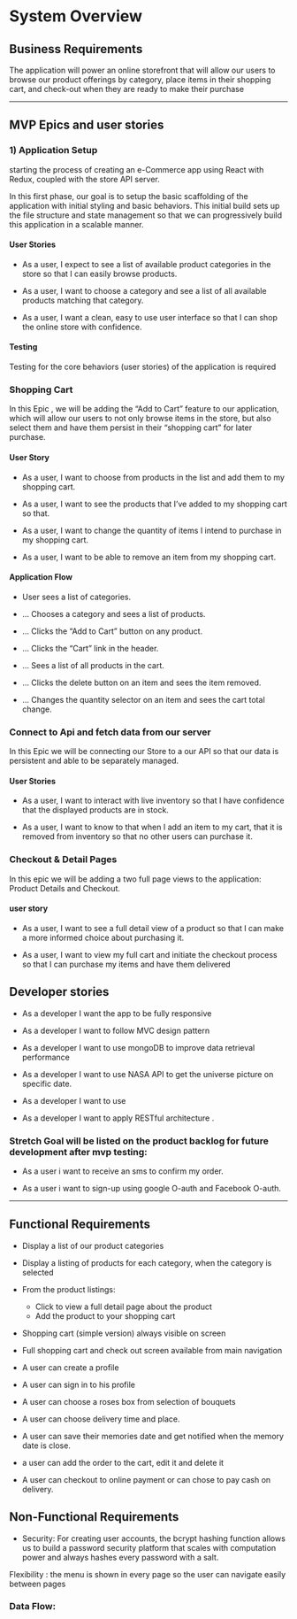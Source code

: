 # System Overview


## Business Requirements

The application will power an online storefront that will allow our users to browse our product offerings by category, place items in their shopping cart, and check-out when they are ready to make their purchase











---

## MVP Epics and user stories

### 1) Application Setup

starting the process of creating an e-Commerce app using React with Redux, coupled with the store API server.

In this first phase, our goal is to setup the basic scaffolding of the application with initial styling and basic behaviors. This initial build sets up the file structure and state management so that we can progressively build this application in a scalable manner.

#### User Stories

- As a user, I expect to see a list of available product categories in the store so that I can easily browse products.

- As a user, I want to choose a category and see a list of all available products matching that category.

- As a user, I want a clean, easy to use user interface so that I can shop the online store with confidence.

#### Testing 

Testing for the core behaviors (user stories) of the application is required


### Shopping Cart

In this Epic , we will be adding the “Add to Cart” feature to our application, which will allow our users to not only browse items in the store, but also select them and have them persist in their “shopping cart” for later purchase.

#### User Story

- As a user, I want to choose from products in the list and add them to my shopping cart.

- As a user, I want to see the products that I’ve added to my shopping cart so that.

- As a user, I want to change the quantity of items I intend to purchase in my shopping cart.

- As a user, I want to be able to remove an item from my shopping cart.

#### Application Flow

- User sees a list of categories.

- … Chooses a category and sees a list of products.

- … Clicks the “Add to Cart” button on any product.

- … Clicks the “Cart” link in the header.

- … Sees a list of all products in the cart.

- … Clicks the delete button on an item and sees the item removed.

- … Changes the quantity selector on an item and sees the cart total change.


### Connect to Api and fetch data from our server

In this Epic we will be connecting our Store to a our API so that our data is persistent and able to be separately managed.

#### User Stories

- As a user, I want to interact with live inventory so that I have confidence that the displayed products are in stock.

- As a user, I want to know to that when I add an item to my cart, that it is removed from inventory so that no other users can purchase it.


### Checkout & Detail Pages

In this epic we will be adding a two full page views to the application: Product Details and Checkout.

#### user story

- As a user, I want to see a full detail view of a product so that I can make a more informed choice about purchasing it.

- As a user, I want to view my full cart and initiate the checkout process so that I can purchase my items and have them delivered







## Developer stories

- As a developer I want the app to be fully responsive

- As a developer I want to follow MVC design pattern 

- As a developer I want to use mongoDB to improve data retrieval performance 

- As a developer I want to use NASA API to get the universe picture on specific date.

- As a developer I want to use

- As a developer I want to apply RESTful architecture .


### Stretch Goal will be listed on the product backlog for future development after mvp testing:

- As a user i want to receive an sms to confirm my order.

- As a user i want to sign-up using google O-auth and Facebook O-auth.





---


## Functional Requirements


- Display a list of our product categories
- Display a listing of products for each category, when the category is selected
- From the product listings:
   - Click to view a full detail page about the product
   - Add the product to your shopping cart
- Shopping cart (simple version) always visible on screen
- Full shopping cart and check out screen available from main navigation


- A user can create a profile
- A user can sign in to his profile
- A user can choose a roses box from selection of bouquets
- A user can choose delivery time and place.
- A user can save their memories date and get notified when the memory date is close.

- a user can add the order to the cart, edit it and delete it

- A user can checkout to online payment or can chose to pay cash on delivery.

## Non-Functional Requirements

- Security: For creating user accounts, the bcrypt hashing function allows us to build a password security platform that scales with computation power and always hashes every password with a salt.

Flexibility : the menu is shown in every page so the user can navigate easily between pages


### Data Flow:


